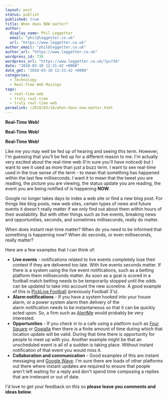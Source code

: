 ```yaml
---
layout: post
status: publish
published: true
title: When does NOW matter?
author:
  display_name: Phil Leggetter
  email: "phil@leggetter.co.uk"
  url: "https://www.leggetter.co.uk"
author_email: "phil@leggetter.co.uk"
author_url: "https://www.leggetter.co.uk"
wordpress_id: 736
wordpress_url: "https://www.leggetter.co.uk/?p=736"
date: "2010-03-10 12:31:42 +0000"
date_gmt: "2010-03-10 12:31:42 +0000"
categories:
  - Technology
  - Real-Time Web Musings
tags:
  - real-time web
  - truly real-time
  - truly real-time web
permalink: /2010/03/10/when-does-now-matter.html
---
```


<p><strong>Real-Time Web!</strong></p>
<p><strong>Real-Time Web!</strong></p>
<p><strong>Real-Time Web!</strong></p>
<p>Like me you may well be fed up of hearing and seeing this term. However, I'm guessing that you'll be fed up for a different reason to me. I'm actually very excited about the real-time web (I'm sure you'll have noticed) but I want to see it used as more than just a buzz term. I want to see real-time used in the true sense of the term - to mean that something has happened within the last few milliseconds. I want it to mean that the tweet you are reading, the picture you are viewing, the status update you are reading, the event you are being notified of is happening <strong>NOW</strong>.</p>

<p>Google no longer takes days to index a web site or find a new blog post. For things like blog posts, new web sites, certain types of news and future events it doesn't really matter if we only find out about them within hours of their availability. But with other things such as live events, breaking news and opportunities, seconds, and sometimes milliseconds, really do matter.</p>
<p>When does instant real-time matter? When do you need to be informed that something is happening now? When do seconds, or even milliseconds, really matter?</p>
<p>Here are a few examples that I can think of:</p>
<ul>
<li><strong>Live events</strong> - notifications related to live events completely lose their context if they are delivered too late. With live events seconds matter. If there is a system using the live event notifications, such as a betting platform them milliseconds matter. As soon as a goal is scored in a football match betting needs to be temporarily stopped until the odds can be updated to take into account the new scoreline. A good example of this is <a href="http://football.picklive.com/">PickLive Football</a> (previously Football 3's).</li>
<li><strong>Alarm notifications</strong> - If you have a system hooked into your house alarm, or a power system alarm then delivery of the alarm notification needs to be instantaneous so that it can be quickly acted upon. So, a firm such as <a href="http://alertme.com/">AlertMe</a> would probably be very interested.</li>
<li><strong>Opportunities</strong> - If you check in to a cafe using a platform such as <a href="http://foursquare.com/">Four Square</a> or <a href="http://gowalla.com/">Gowalla</a> then there is a finite amount of time during which that location update will be valid. During that time there is opportunity for people to meet up with you. Another example might be that an unscheduled event is all of a sudden is taking place. Without instant notification of that event you would miss it.</li>
<li><strong>Collaboration and communication</strong> - Good examples of this are instant messaging and <a href="https://wave.google.com/wave/">Google Wave</a>. I'm sure there are loads of other platforms out there where instant updates are required to ensure that people aren't left waiting for a reply and don't spend time composing a replies that are irrelevant or out of date.</li>
</ul>
<p>I'd love to get your feedback on this so <strong>please leave you comments and ideas below</strong>.</p>
